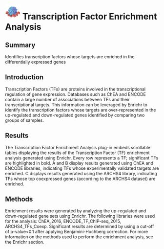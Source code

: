 <img src="img/tf_enrichment-icon.png" width="50px"> Transcription Factor Enrichment Analysis
================
Summary
----------------
Identifies transcription factors whose targets are enriched in the differentially expressed genes

Introduction
----------------
Transcription Factors (TFs) are proteins involved in the transcriptional regulation of gene expression. Databases such as ChEA and ENCODE contain a large number of associations between TFs and their transcriptional targets. This information can be leveraged by Enrichr to identify the transcription factors whose targets are over-represented in the up-regulated and down-regulated genes identified by comparing two groups of samples.

Results
----------------
The Transcription Factor Enrichment Analysis plug-in embeds scrollable tables displaying the results of the Transcription Factor (TF) enrichment analysis generated using Enrichr. Every row represents a TF; significant TFs are highlighted in bold. A and B display results generated using ChEA and ENCODE libraries, indicating TFs whose experimentally validated targets are enriched. C displays results generated using the ARCHS4 library, indicating TFs whose top coexpressed genes (according to the ARCHS4 dataset) are enriched.

Methods
----------------
Enrichment results were generated by analyzing the up-regulated and down-regulated gene sets using Enrichr. The following libraries were used for the analysis: ChEA_2016, ENCODE_TF_ChIP-seq_2015, ARCHS4_TFs_Coexp. Significant results are determined by using a cut-off of p-value<0.1 after applying Benjamini-Hochberg correction. For more information on the methods used to perform the enrichment analysis, see the Enrichr section.
